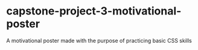 # capstone-project-3-motivational-poster
A motivational poster made with the purpose of practicing basic CSS skills
